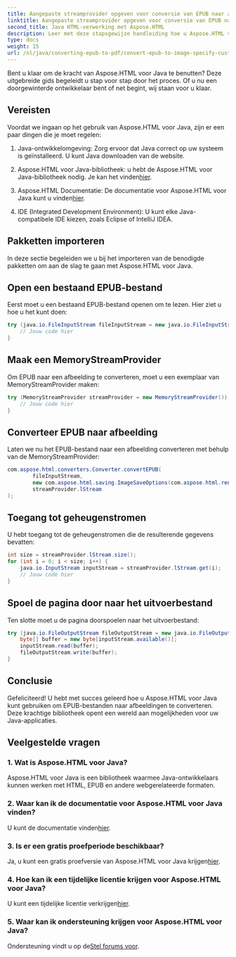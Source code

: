 ```yaml
---
title: Aangepaste streamprovider opgeven voor conversie van EPUB naar afbeelding
linktitle: Aangepaste streamprovider opgeven voor conversie van EPUB naar afbeelding
second_title: Java HTML-verwerking met Aspose.HTML
description: Leer met deze stapsgewijze handleiding hoe u Aspose.HTML voor Java kunt gebruiken om EPUB-bestanden naar afbeeldingen te converteren.
type: docs
weight: 15
url: /nl/java/converting-epub-to-pdf/convert-epub-to-image-specify-custom-stream-provider/
---
```


Bent u klaar om de kracht van Aspose.HTML voor Java te benutten? Deze uitgebreide gids begeleidt u stap voor stap door het proces. Of u nu een doorgewinterde ontwikkelaar bent of net begint, wij staan voor u klaar. 

## Vereisten

Voordat we ingaan op het gebruik van Aspose.HTML voor Java, zijn er een paar dingen die je moet regelen:

1. Java-ontwikkelomgeving: Zorg ervoor dat Java correct op uw systeem is geïnstalleerd. U kunt Java downloaden van de website.

2.  Aspose.HTML voor Java-bibliotheek: u hebt de Aspose.HTML voor Java-bibliotheek nodig. Je kan het vinden[hier](https://releases.aspose.com/html/java/).

3.  Aspose.HTML Documentatie: De documentatie voor Aspose.HTML voor Java kunt u vinden[hier](https://reference.aspose.com/html/java/).

4. IDE (Integrated Development Environment): U kunt elke Java-compatibele IDE kiezen, zoals Eclipse of IntelliJ IDEA.

## Pakketten importeren

In deze sectie begeleiden we u bij het importeren van de benodigde pakketten om aan de slag te gaan met Aspose.HTML voor Java.

## Open een bestaand EPUB-bestand

Eerst moet u een bestaand EPUB-bestand openen om te lezen. Hier ziet u hoe u het kunt doen:

```java
try (java.io.FileInputStream fileInputStream = new java.io.FileInputStream(Resources.input("input.epub"))) {
    // Jouw code hier
}
```

## Maak een MemoryStreamProvider

Om EPUB naar een afbeelding te converteren, moet u een exemplaar van MemoryStreamProvider maken:

```java
try (MemoryStreamProvider streamProvider = new MemoryStreamProvider()) {
    // Jouw code hier
}
```

## Converteer EPUB naar afbeelding

Laten we nu het EPUB-bestand naar een afbeelding converteren met behulp van de MemoryStreamProvider:

```java
com.aspose.html.converters.Converter.convertEPUB(
        fileInputStream,
        new com.aspose.html.saving.ImageSaveOptions(com.aspose.html.rendering.image.ImageFormat.Jpeg),
        streamProvider.lStream
);
```

## Toegang tot geheugenstromen

U hebt toegang tot de geheugenstromen die de resulterende gegevens bevatten:

```java
int size = streamProvider.lStream.size();
for (int i = 0; i < size; i++) {
    java.io.InputStream inputStream = streamProvider.lStream.get(i);
    // Jouw code hier
}
```

## Spoel de pagina door naar het uitvoerbestand

Ten slotte moet u de pagina doorspoelen naar het uitvoerbestand:

```java
try (java.io.FileOutputStream fileOutputStream = new java.io.FileOutputStream(Resources.output("page_{" + (i + 1) + "}.jpg"))) {
    byte[] buffer = new byte[inputStream.available()];
    inputStream.read(buffer);
    fileOutputStream.write(buffer);
}
```

## Conclusie

Gefeliciteerd! U hebt met succes geleerd hoe u Aspose.HTML voor Java kunt gebruiken om EPUB-bestanden naar afbeeldingen te converteren. Deze krachtige bibliotheek opent een wereld aan mogelijkheden voor uw Java-applicaties.

## Veelgestelde vragen

### 1. Wat is Aspose.HTML voor Java?

Aspose.HTML voor Java is een bibliotheek waarmee Java-ontwikkelaars kunnen werken met HTML, EPUB en andere webgerelateerde formaten.

### 2. Waar kan ik de documentatie voor Aspose.HTML voor Java vinden?

 U kunt de documentatie vinden[hier](https://reference.aspose.com/html/java/).

### 3. Is er een gratis proefperiode beschikbaar?

 Ja, u kunt een gratis proefversie van Aspose.HTML voor Java krijgen[hier](https://releases.aspose.com/).

### 4. Hoe kan ik een tijdelijke licentie krijgen voor Aspose.HTML voor Java?

 U kunt een tijdelijke licentie verkrijgen[hier](https://purchase.aspose.com/temporary-license/).

### 5. Waar kan ik ondersteuning krijgen voor Aspose.HTML voor Java?

 Ondersteuning vindt u op de[Stel forums voor](https://forum.aspose.com/).
